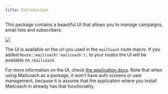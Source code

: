 ```yaml
---
title: Introduction
---
```


This package contains a beautiful UI that allows you to manage campaigns, email lists and subscribers.

![](https://mailcoach.app/images/docs/v2/package/welcome.png)

The UI is available on the url you used in the `mailCoach` route macro. If you added `Route::mailcoach('mailcoach');` to your routes the UI will be available on `/mailcoach`.

For more information on the UI, check [the application docs](/docs/v2/app). Note that when using Mailcoach as a package, it won't have auth screens or user management, because it is assume that the application where you install Mailcoach in already has that functionality.
